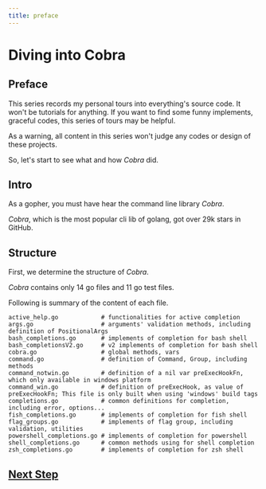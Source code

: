 ```yaml
---
title: preface
---
```


# Diving into Cobra

## Preface

This series records my personal tours into everything's source code. It won't be tutorials for anything. If you want to find some funny implements, graceful codes, this series of tours may be helpful.

As a warning, all content in this series won't judge any codes or design of these projects.

So, let's start to see what and how *Cobra* did.

## Intro

As a gopher, you must have hear the command line library *Cobra*.

*Cobra*, which is the most popular cli lib of golang, got over 29k stars in GitHub. 

## Structure

First, we determine the structure of *Cobra*.

*Cobra* contains only 14 go files and 11 go test files.

Following is summary of the content of each file.

```shell
active_help.go            # functionalities for active completion
args.go                   # arguments' validation methods, including definition of PositionalArgs
bash_completions.go       # implements of completion for bash shell
bash_completionsV2.go     # v2 implements of completion for bash shell
cobra.go                  # global methods, vars
command.go                # definition of Command, Group, including methods
command_notwin.go         # definition of a nil var preExecHookFn, which only available in windows platform
command_win.go            # definition of preExecHook, as value of preExecHookFn; This file is only built when using 'windows' build tags
completions.go            # common definitions for completion, including error, options...
fish_completions.go       # implements of completion for fish shell
flag_groups.go            # implements of flag group, including validation, utilities
powershell_completions.go # implements of completion for powershell
shell_completions.go      # common methods using for shell completion
zsh_completions.go        # implements of completion for zsh shell
```

## [Next Step](01-command.md)